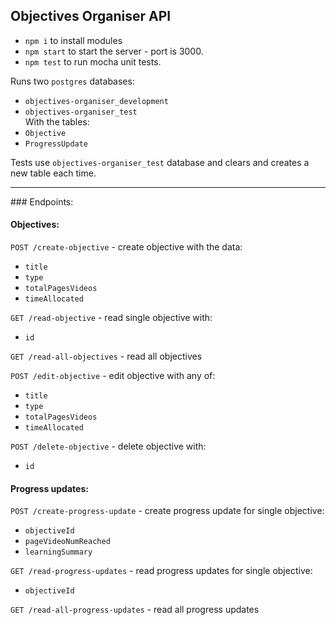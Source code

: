 ## Objectives Organiser API

* `npm i` to install modules
* `npm start` to start the server - port is 3000.
* `npm test` to run mocha unit tests.

Runs two `postgres` databases:
* `objectives-organiser_development`
* `objectives-organiser_test`  
With the tables:
* `Objective`
* `ProgressUpdate`

Tests use `objectives-organiser_test` database and clears and creates a new table each time.

----

### Endpoints:

#### Objectives:
`POST /create-objective` - create objective with the data:
* `title`
* `type`
* `totalPagesVideos`
* `timeAllocated`

`GET /read-objective` - read single objective with:
* `id`

`GET /read-all-objectives` - read all objectives

`POST /edit-objective` - edit objective with any of:
* `title`
* `type`
* `totalPagesVideos`
* `timeAllocated`

`POST /delete-objective` - delete objective with:
* `id`

#### Progress updates:
`POST /create-progress-update` - create progress update for single objective:
* `objectiveId`
* `pageVideoNumReached`
* `learningSummary`

`GET /read-progress-updates` - read progress updates for single objective:
* `objectiveId`

`GET /read-all-progress-updates` - read all progress updates
